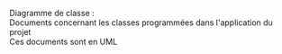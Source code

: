 Diagramme de classe :\
Documents concernant les classes programmées dans l'application du projet\
Ces documents sont en UML
